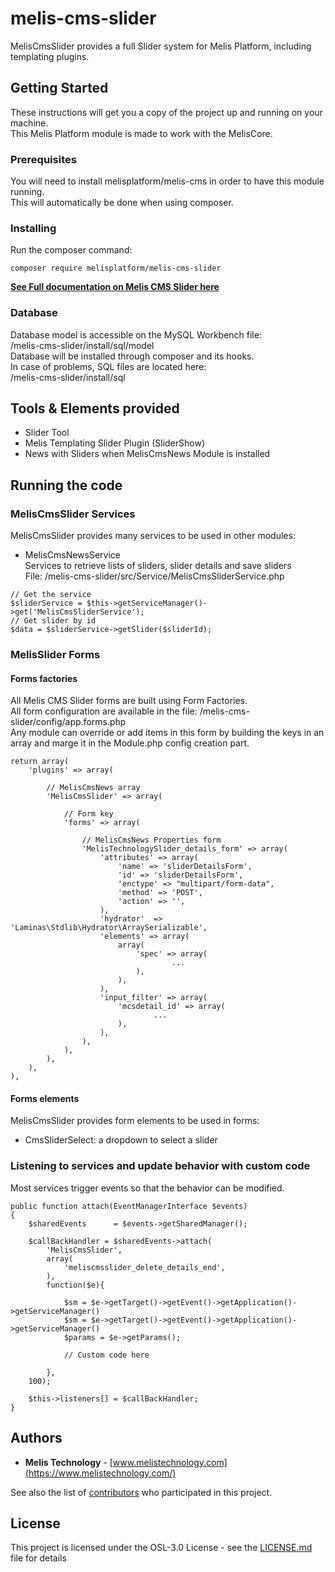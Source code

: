 # melis-cms-slider

MelisCmsSlider provides a full Slider system for Melis Platform, including templating plugins.

## Getting Started

These instructions will get you a copy of the project up and running on your machine.  
This Melis Platform module is made to work with the MelisCore.

### Prerequisites

You will need to install melisplatform/melis-cms in order to have this module running.  
This will automatically be done when using composer.

### Installing

Run the composer command:
```
composer require melisplatform/melis-cms-slider
```

**[See Full documentation on Melis CMS Slider here](https://www.melistechnology.com/MelisTechnology/resources/documentation/module/melis-cms-slider/PresentationofTheSliderManagemen)**

### Database    

Database model is accessible on the MySQL Workbench file:  
/melis-cms-slider/install/sql/model  
Database will be installed through composer and its hooks.  
In case of problems, SQL files are located here:  
/melis-cms-slider/install/sql  

## Tools & Elements provided

* Slider Tool
* Melis Templating Slider Plugin (SliderShow)
* News with Sliders when MelisCmsNews Module is installed

## Running the code

### MelisCmsSlider Services  

MelisCmsSlider provides many services to be used in other modules:  

* MelisCmsNewsService  
Services to retrieve lists of sliders, slider details and save sliders  
File: /melis-cms-slider/src/Service/MelisCmsSliderService.php  
```
// Get the service
$sliderService = $this->getServiceManager()->get('MelisCmsSliderService');  
// Get slider by id
$data = $sliderService->getSlider($sliderId);  
```

### MelisSlider Forms  

#### Forms factories
All Melis CMS Slider forms are built using Form Factories.  
All form configuration are available in the file: /melis-cms-slider/config/app.forms.php  
Any module can override or add items in this form by building the keys in an array and marge it in the Module.php config creation part.  
``` 
return array(
	'plugins' => array(

		// MelisCmsNews array
		'MelisCmsSlider' => array(

			// Form key
			'forms' => array(

				// MelisCmsNews Properties form
				'MelisTechnologySlider_details_form' => array(
					'attributes' => array(
						'name' => 'sliderDetailsForm',
						'id' => 'sliderDetailsForm',
						'enctype' => "multipart/form-data",
						'method' => 'POST',
						'action' => '',
					),
					'hydrator'  => 'Laminas\Stdlib\Hydrator\ArraySerializable',
					'elements' => array(  
						array(
							'spec' => array(
									...
							),
						),
					),
					'input_filter' => array(      
						'mcsdetail_id' => array(
								...
						),   
					),
				),
			), 
		),
	),
),
``` 

#### Forms elements
MelisCmsSlider provides form elements to be used in forms:  
* CmsSliderSelect: a dropdown to select a slider  


### Listening to services and update behavior with custom code  
Most services trigger events so that the behavior can be modified.  
```  
public function attach(EventManagerInterface $events)
{
    $sharedEvents      = $events->getSharedManager();
        
	$callBackHandler = $sharedEvents->attach(
		'MelisCmsSlider',
		array(
			'meliscmsslider_delete_details_end',    
		),
		function($e){

			$sm = $e->getTarget()->getEvent()->getApplication()->getServiceManager()
			$sm = $e->getTarget()->getEvent()->getApplication()->getServiceManager()
    		$params = $e->getParams();
    		
    		// Custom code here

    	},
    100);
    
    $this->listeners[] = $callBackHandler;
}
```  


## Authors

* **Melis Technology** - [www.melistechnology.com](https://www.melistechnology.com/)

See also the list of [contributors](https://github.com/melisplatform/melis-cms-slider/contributors) who participated in this project.


## License

This project is licensed under the OSL-3.0 License - see the [LICENSE.md](LICENSE.md) file for details
